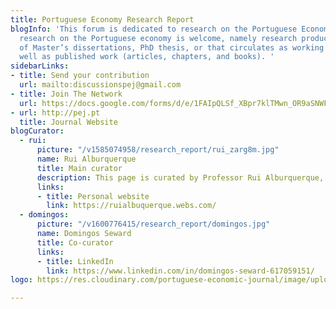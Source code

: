 ```yaml
---
title: Portuguese Economy Research Report
blogInfo: 'This forum is dedicated to research on the Portuguese Economy. All scientific
  research on the Portuguese economy is welcome, namely research produced in the context
  of Master’s dissertations, PhD thesis, or that circulates as working papers, as
  well as published work (articles, chapters, and books). '
sidebarLinks:
- title: Send your contribution
  url: mailto:discussionspej@gmail.com
- title: Join The Network
  url: https://docs.google.com/forms/d/e/1FAIpQLSf_XBpr7klTMwn_OR9aSNWFfmP9m663cqitoLqXwTidfNY9jQ/viewform
- url: http://pej.pt
  title: Journal Website
blogCurator:
  - rui:
      picture: "/v1585074958/research_report/rui_zarg8m.jpg"
      name: Rui Alburquerque
      title: Main curator
      description: This page is curated by Professor Rui Alburquerque, currently teaching and researching at Boston College. His main research interests are in asset pricing and corporate governance.
      links:
      - title: Personal website
        link: https://ruialbuquerque.webs.com/
  - domingos:
      picture: "/v1600776415/research_report/domingos.jpg"
      name: Domingos Seward
      title: Co-curator
      links:
      - title: LinkedIn
        link: https://www.linkedin.com/in/domingos-seward-617059151/
logo: https://res.cloudinary.com/portuguese-economic-journal/image/upload/v1585913410/research_report/perr_logo_j8egle.svg

---
```

